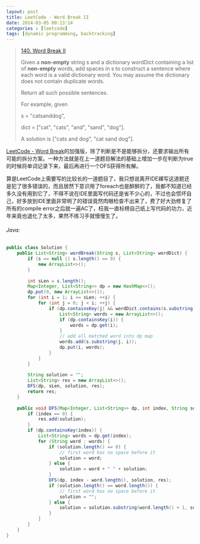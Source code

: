 ```yaml
---
layout: post
title: LeetCode - Word Break II
date: 2014-03-05 00:13:14
categories : [leetcode]
tags: [dynamic programming, backtracking]
---
```


> [140. Word Break II](https://leetcode.com/problems/word-break-ii/)
>
> Given a **non-empty** string s and a dictionary wordDict containing a list of **non-empty** words, add spaces in s to construct a sentence where each word is a valid dictionary word. You may assume the dictionary does not contain duplicate words.
>
> Return all such possible sentences.
>
> For example, given
>
> s = "catsanddog",
>
> dict = ["cat", "cats", "and", "sand", "dog"].
>
> A solution is ["cats and dog", "cat sand dog"].

[LeetCode - Word Break](http://chaihua.me/leetcode/2017/03/01/LeetCode-Word-Break/)的加强版，除了判断是不是能够拆分，还要求输出所有可能的拆分方案。一种方法就是在上一道题目解法的基础上增加一步在判断为true的时候将单词记录下来，最后再进行一个DFS获得所有解。

算是LeetCode上需要写的比较长的一道题目了，我只想说离开IDE裸写这道题还是犯了很多错误的，而且居然下意识用了foreach也是醉醉的了，我都不知道已经多久没有用到它了，不得不说在IDE里面写代码还是省不少心的，不过也会惯坏自己，好多放到IDE里面非常明了的错误竟然肉眼检查不出来了，费了好大劲修复了所有的compile error之后就一遍AC了，枉我一直标榜自己纸上写代码的功力，近年来竟也退化了太多，果然不练习手就慢慢生了。
<!--more-->

###### Java:
``` java
public class Solution {
    public List<String> wordBreak(String s, List<String> wordDict) {
        if (s == null || s.length() == 0) {
            new ArrayList<>();
        }
        
        int sLen = s.length();
        Map<Integer, List<String>> dp = new HashMap<>();
        dp.put(0, new ArrayList<>());
        for (int i = 1; i <= sLen; ++i) {
            for (int j = 0; j < i; ++j) {
                if (dp.containsKey(j) && wordDict.contains(s.substring(j, i))) {
                    List<String> words = new ArrayList<>();
                    if (dp.containsKey(i)) {
                        words = dp.get(i);
                    }
                    // add all matched word into dp map
                    words.add(s.substring(j, i));
                    dp.put(i, words);
                }
            }
        }
        
        String solution = "";
        List<String> res = new ArrayList<>();
        DFS(dp, sLen, solution, res);
        return res;
    }
    
    public void DFS(Map<Integer, List<String>> dp, int index, String solution, List<String> res) {
        if (index == 0) {
            res.add(solution);
        }
        if (dp.containsKey(index)) {
            List<String> words = dp.get(index);
            for (String word : words) {
                if (solution.length() == 0) {
                    // first word has no space before it
                    solution = word;
                } else {
                    solution = word + " " + solution;
                }
                DFS(dp, index - word.length(), solution, res);
                if (solution.length() == word.length()) {
                    // first word has no space before it
                    solution = "";
                } else {
                    solution = solution.substring(word.length() + 1, solution.length());
                }
            }
        }
    }
}
```
